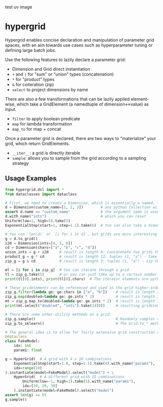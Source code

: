 test uv image
# hypergrid

Hypergrid enables concise declaration and manipulation of parameter grid spaces, with an aim towards use cases such as hyperparameter tuning or defining large batch jobs.

Use the following features to lazily declare a parameter grid:

- Dimension and Grid direct instantiation
- `+` and `|` for "sum" or "union" types (concatenation)
- `*` for "product" types
- `&` for coiteration (zip)
- `select` to project dimensions by name

There are also a few transformations that can be lazily applied element-wise, which take a GridElement (a namedtuple of dimension<->value) as input.

- `filter` to apply boolean predicate
- `map` for lambda transformation
- `map_to` for map + concat

Once a parameter grid is declared, there are two ways to "materialize" your grid, which return GridElements.

- `__iter__`: a grid is directly iterable
- `sample`: allows you to sample from the grid according to a sampling strategy

## Usage Examples

```python
from hypergrid.dsl import *
from dataclasses import dataclass

# First, we need to create a Dimension, which is essentially a named, finite, 1-d collection
d = Dimension(custom_name=[1, 2, 3])        # any python Collection will work - set, dict, range(), etc.
assert d.name == "custom_name"              # the argument name is used as the dimension's name.
d.with_name("ints")                         # which you can reset
Uniform(low=1, high=5).take(5)              
ExponentialStep(start=1, step=1.1).take(6)  # You can also take a dimension from a Distribution or HIterable

# You can `len(d)` or `[i for i in d]`, but grids are more interesting
g = d.to_grid()
i2d = Dimension(ints=[4, 5, 6])
cd = Dimension(chars=["a", "b", "c", "d"])
union_ints = g + i2d     # result is length 6: Concatenate two grids that have the same underlying dimensions
product_g = g * cd       # result is length 12: tuples (1, "a") - take the cartesian product of the underlying grids
zip_g = g & cd           # result is length 3: tuples (1, "a") - zip two grids together, up to the shorter grid

ml = [i for i in zip_g]  # You can iterate through a grid
tl = zip_g.take(5)       # or you can just take up to a certain number of grid elements from it
print(tl[0].ints), print(tl[0].chars)  # The iterator elements are python NamedTuples taken from the dimension names.

# These gridelements can be referenced and used in the grid higher-order functions
zip_g.filter(lambda ge: ge.chars in ["a", "b"])    # result is length 2: keep the tuples (1, "a") and (2, "b")
zip_g.map(doubled=lambda ge: ge.ints * 2)          # result is length 3, with single attribute (drops `ints` and `chars`)
mt = zip_g.map_to(doubled=lambda ge: ge.ints * 2)  # result is length 3, appends `doubled` and keeps `ints` and `chars`
print(mt.select("doubled", "ints").take(1)[0])     # resulting gridelement no longer has `chars`

# There are some other utility methods on a grid:
zip_g.sample()                                     # Randomly samples a single grid element from a grid
zip_g.to_sklearn()                                 # The Grid.to_* methods convert HyperGrids to other grid formats

# The general idea is to allow for fairly extensive grid construction routines
@dataclass
class FakeModel:
    idx: int
    param1: float

g = HyperGrid(  # A grid with 4 x 10 combinations
    ExponentialStep(start=1.0, step=1.5).take(4).with_name("param1"),
    idx=range(10)
).instantiate(model=FakeModel).select("model") + \
    HyperGrid(  # A different grid with 15 combinations
        Uniform(low=-1, high=1).take(5).with_name("param1"),
        idx=[10, 20, 30]        
    ).instantiate(model=FakeModel).select("model")
assert len(g) == 55
g.sample()
```


